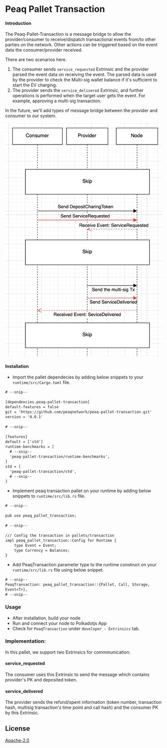 # Peaq Pallet Transaction

#### Introduction
The Peaq-Pallet-Transaction is a message bridge to allow the provider/consumer to receive/dispatch transactional events from/to other parties on the network. Other actions can be triggered based on the event data the consumer/provider received.

There are two scenarios here.
1. The consumer sends `service_requested` Extrinsic and the provider parsed the event data on receiving the event. The parsed data is used by the provider to check the Multi-sig wallet balance if it's sufficient to start the EV charging.
2. The provider sends the `service_delivered` Extrinsic, and further operations is performed when the target user gets the event. For example, approving a multi-sig transaction.

In the future, we'll add types of message bridge between the provider and consumer to our system.

![Flow diagram](flow_diagram.png)

#### Installation
* Import the pallet dependecies by adding below snippets to your `runtime/src/Cargo.toml` file.
```
# --snip--

[dependencies.peaq-pallet-transaction]
default-features = false
git = 'https://github.com/peaqnetwork/peaq-pallet-transaction.git'
version = '0.0.1'

# --snip--

[features]
default = ['std']
runtime-benchmarks = [
  # --snip--
  'peaq-pallet-transaction/runtime-benchmarks',
]
std = [
  'peaq-pallet-transaction/std',
  # --snip--
]
```

* Implement peaq transaction pallet on your runtime by adding below snippets to `runtime/src/lib.rs` file.
```
# --snip--

pub use peaq_pallet_transaction;

# --snip--

/// Config the transaction in pallets/transaction
impl peaq_pallet_transaction::Config for Runtime {
    type Event = Event;
    type Currency = Balances;
}
```

* Add PeaqTransaction parameter type to the runtime construct on your `runtime/src/lib.rs` file using below snippet.
```
# --snip--
PeaqTransaction: peaq_pallet_transaction::{Pallet, Call, Storage, Event<T>},
# --snip--
```

### Usage
* After installation, build your node
* Run and connect your node to Polkadotjs App
* Check for `PeaqTransaction` under `developer - Extrinsics` tab.

### Implementation:
In this pallet, we support two Extrinsics for commmunication:

#### service_requested
The consumer uses this Extrinsic to send the message which contains provider's PK and deposited token.

#### service_delivered
The provider sends the refund/spent information (token number, transaction hash, multisig transaction's time point and call hash) and the consumer PK by this Extrinsic.


## License

[Apache-2.0](https://choosealicense.com/licenses/apache-2.0/)
